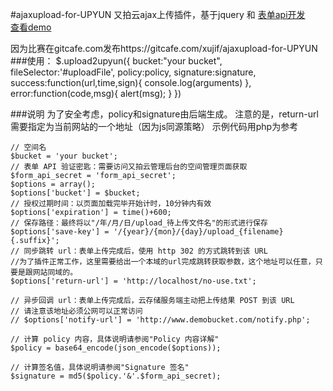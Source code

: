 #ajaxupload-for-UPYUN
又拍云ajax上传插件，基于jquery 和 [表单api开发](http://wiki.upyun.com/index.php?title=%E8%A1%A8%E5%8D%95API%E6%8E%A5%E5%8F%A3)  
[查看demo](http://1.demo1234.sinaapp.com/ajaxupload/)
 
因为比赛在gitcafe.com发布https://gitcafe.com/xujif/ajaxupload-for-UPYUN
###使用：
		$.upload2upyun({
			bucket:"your bucket",
			fileSelector:'#uploadFile',
			policy:policy,
			signature:signature,
			success:function(url,time,sign){
				console.log(arguments)
			},
			error:function(code,msg){
				alert(msg);
			}
		})
		
###说明
为了安全考虑，policy和signature由后端生成。
注意的是，return-url需要指定为当前网站的一个地址（因为js同源策略）
示例代码用php为参考

    // 空间名
    $bucket = 'your bucket';
    // 表单 API 验证密匙：需要访问又拍云管理后台的空间管理页面获取
    $form_api_secret = 'form_api_secret';
    $options = array();
    $options['bucket'] = $bucket;
    // 授权过期时间：以页面加载完毕开始计时，10分钟内有效
    $options['expiration'] = time()+600;
    // 保存路径：最终将以"/年/月/日/upload_待上传文件名"的形式进行保存
    $options['save-key'] = '/{year}/{mon}/{day}/upload_{filename}{.suffix}';
    // 同步跳转 url：表单上传完成后，使用 http 302 的方式跳转到该 URL 
    //为了插件正常工作，这里需要给出一个本域的url完成跳转获取参数，这个地址可以任意，只要是跟网站同域的。
    $options['return-url'] = 'http://localhost/no-use.txt';

    // 异步回调 url：表单上传完成后，云存储服务端主动把上传结果 POST 到该 URL
    // 请注意该地址必须公网可以正常访问
    // $options['notify-url'] = 'http://www.demobucket.com/notify.php'; 
    
    // 计算 policy 内容，具体说明请参阅"Policy 内容详解"
    $policy = base64_encode(json_encode($options));
    
    // 计算签名值，具体说明请参阅"Signature 签名"
    $signature = md5($policy.'&'.$form_api_secret);
